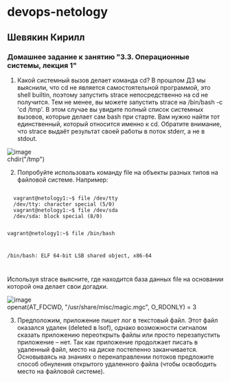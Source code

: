 # devops-netology  
## Шевякин Кирилл  

### Домашнее задание к занятию "3.3. Операционные системы, лекция 1" 
  
1) Какой системный вызов делает команда cd? В прошлом ДЗ мы выяснили, что cd не является самостоятельной программой, это shell builtin, поэтому запустить strace непосредственно на cd не получится. Тем не менее, вы можете запустить strace на /bin/bash -c 'cd /tmp'. В этом случае вы увидите полный список системных вызовов, которые делает сам bash при старте. Вам нужно найти тот единственный, который относится именно к cd. Обратите внимание, что strace выдаёт результат своей работы в поток stderr, а не в stdout.  

![image](https://user-images.githubusercontent.com/93198418/150311164-5cf571e8-45d8-4954-a63a-6dc5dc714494.png)  
chdir("/tmp")  

2) Попробуйте использовать команду file на объекты разных типов на файловой системе. Например:  
<code>  
  vagrant@netology1:~$ file /dev/tty
  /dev/tty: character special (5/0)    
  vagrant@netology1:~$ file /dev/sda    
  /dev/sda: block special (8/0)    
  
  vagrant@netology1:~$ file /bin/bash    
  
  /bin/bash: ELF 64-bit LSB shared object, x86-64    
  
</code>  
  
Используя strace выясните, где находится база данных file на основании которой она делает свои догадки.  
  
![image](https://user-images.githubusercontent.com/93198418/150312672-7f42c9df-b1a0-4168-82ae-55c119ff3e8a.png)  
openat(AT_FDCWD, "/usr/share/misc/magic.mgc", O_RDONLY) = 3  

3) Предположим, приложение пишет лог в текстовый файл. Этот файл оказался удален (deleted в lsof), однако возможности сигналом сказать приложению переоткрыть файлы или просто перезапустить приложение – нет. Так как приложение продолжает писать в удаленный файл, место на диске постепенно заканчивается. Основываясь на знаниях о перенаправлении потоков предложите способ обнуления открытого удаленного файла (чтобы освободить место на файловой системе).  

